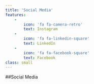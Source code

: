 ```yaml
---
title: 'Social Media'
features:
    -
        icon: 'fa fa-camera-retro'
        text: Instagram
    -
        icon: 'fa fa-linkedin-square'
        text: LinkedIn
    -
        icon: 'fa fa-facebook-square'
        text: Facebook
class: small
---
```


##Social Media